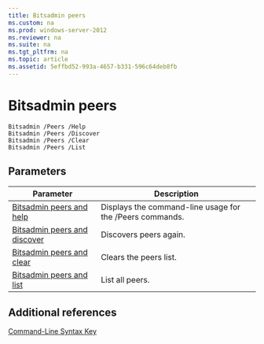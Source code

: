 ```yaml
---
title: Bitsadmin peers
ms.custom: na
ms.prod: windows-server-2012
ms.reviewer: na
ms.suite: na
ms.tgt_pltfrm: na
ms.topic: article
ms.assetid: 5effbd52-993a-4657-b331-596c64deb8fb
---
```

# Bitsadmin peers

```
Bitsadmin /Peers /Help
Bitsadmin /Peers /Discover
Bitsadmin /Peers /Clear
Bitsadmin /Peers /List
```

## Parameters

|Parameter|Description|
|-------------|---------------|
|[Bitsadmin peers and help](bitsadmin-peers/Bitsadmin-peers-and-help.md)|Displays the command-line usage for the /Peers commands.|
|[Bitsadmin peers and discover](bitsadmin-peers/Bitsadmin-peers-and-discover.md)|Discovers peers again.|
|[Bitsadmin peers and clear](bitsadmin-peers/Bitsadmin-peers-and-clear.md)|Clears the peers list.|
|[Bitsadmin peers and list](bitsadmin-peers/Bitsadmin-peers-and-list.md)|List all peers.|

## Additional references
[Command-Line Syntax Key](../Command-Line-Syntax-Key.md)


